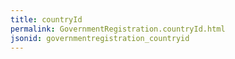 ```yaml
---
title: countryId
permalink: GovernmentRegistration.countryId.html
jsonid: governmentregistration_countryid
---
```


